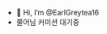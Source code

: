 - 👋 Hi, I’m @EarlGreytea16
- 쭐어님 커미션 대기중

<!---
EarlGreytea16/EarlGreytea16 is a ✨ special ✨ repository because its `README.md` (this file) appears on your GitHub profile.
You can click the Preview link to take a look at your changes.
--->
